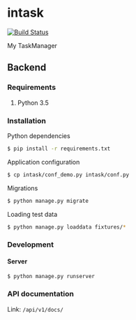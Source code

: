 # intask
[![Build Status](https://travis-ci.org/KirovVerst/intask.svg?branch=master)](https://travis-ci.org/KirovVerst/intask)

My TaskManager

## Backend
### Requirements
1. Python 3.5

### Installation
Python dependencies
```bash
$ pip install -r requirements.txt
```
Application configuration
```bash
$ cp intask/conf_demo.py intask/conf.py
```
Migrations
```bash
$ python manage.py migrate
```
Loading test data
```bash
$ python manage.py loaddata fixtures/*
```
### Development 
#### Server
```bash
$ python manage.py runserver
```
### API documentation
Link: `/api/v1/docs/`
